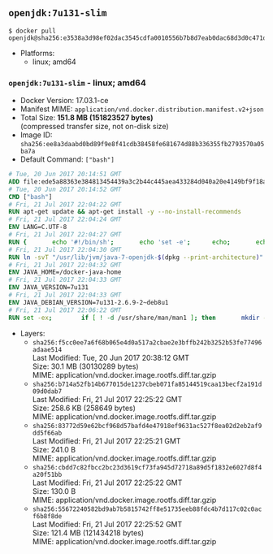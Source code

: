 ## `openjdk:7u131-slim`

```console
$ docker pull openjdk@sha256:e3538a3d98ef02dac3545cdfa0010556b7b8d7eab0dac68d3d0c471df6eb183e
```

-	Platforms:
	-	linux; amd64

### `openjdk:7u131-slim` - linux; amd64

-	Docker Version: 17.03.1-ce
-	Manifest MIME: `application/vnd.docker.distribution.manifest.v2+json`
-	Total Size: **151.8 MB (151823527 bytes)**  
	(compressed transfer size, not on-disk size)
-	Image ID: `sha256:ee8a3daabd0bd89f9e8f41cdb38458fe681674d88b336355fb2793570a05ba7a`
-	Default Command: `["bash"]`

```dockerfile
# Tue, 20 Jun 2017 20:14:51 GMT
ADD file:ede5a88363e384813454439a3c2b44c445aea433284d040a20e4149bf9f18a5c in / 
# Tue, 20 Jun 2017 20:14:52 GMT
CMD ["bash"]
# Fri, 21 Jul 2017 22:04:22 GMT
RUN apt-get update && apt-get install -y --no-install-recommends 		bzip2 		unzip 		xz-utils 	&& rm -rf /var/lib/apt/lists/*
# Fri, 21 Jul 2017 22:04:24 GMT
ENV LANG=C.UTF-8
# Fri, 21 Jul 2017 22:04:27 GMT
RUN { 		echo '#!/bin/sh'; 		echo 'set -e'; 		echo; 		echo 'dirname "$(dirname "$(readlink -f "$(which javac || which java)")")"'; 	} > /usr/local/bin/docker-java-home 	&& chmod +x /usr/local/bin/docker-java-home
# Fri, 21 Jul 2017 22:04:30 GMT
RUN ln -svT "/usr/lib/jvm/java-7-openjdk-$(dpkg --print-architecture)" /docker-java-home
# Fri, 21 Jul 2017 22:04:32 GMT
ENV JAVA_HOME=/docker-java-home
# Fri, 21 Jul 2017 22:04:33 GMT
ENV JAVA_VERSION=7u131
# Fri, 21 Jul 2017 22:04:33 GMT
ENV JAVA_DEBIAN_VERSION=7u131-2.6.9-2~deb8u1
# Fri, 21 Jul 2017 22:06:22 GMT
RUN set -ex; 		if [ ! -d /usr/share/man/man1 ]; then 		mkdir -p /usr/share/man/man1; 	fi; 		apt-get update; 	apt-get install -y 		openjdk-7-jdk="$JAVA_DEBIAN_VERSION" 	; 	rm -rf /var/lib/apt/lists/*; 		[ "$(readlink -f "$JAVA_HOME")" = "$(docker-java-home)" ]; 		update-alternatives --get-selections | awk -v home="$(readlink -f "$JAVA_HOME")" 'index($3, home) == 1 { $2 = "manual"; print | "update-alternatives --set-selections" }'; 	update-alternatives --query java | grep -q 'Status: manual'
```

-	Layers:
	-	`sha256:f5cc0ee7a6f68b065e4d0a517a2cbae2e3bffb242b3252b53fe77496adaae514`  
		Last Modified: Tue, 20 Jun 2017 20:38:12 GMT  
		Size: 30.1 MB (30130289 bytes)  
		MIME: application/vnd.docker.image.rootfs.diff.tar.gzip
	-	`sha256:b714a52fb14b677015de1237cbeb071fa85144519caa13becf2a191d09d0dab7`  
		Last Modified: Fri, 21 Jul 2017 22:25:22 GMT  
		Size: 258.6 KB (258649 bytes)  
		MIME: application/vnd.docker.image.rootfs.diff.tar.gzip
	-	`sha256:83772d59e62bcf968d57bafd4e47918ef9631ac527f8ea02d2eb2af9dd5f66ab`  
		Last Modified: Fri, 21 Jul 2017 22:25:21 GMT  
		Size: 241.0 B  
		MIME: application/vnd.docker.image.rootfs.diff.tar.gzip
	-	`sha256:cbdd7c82fbcc2bc23d3619cf73fa945d72718a89d5f1832e6027d8f4a20f51bb`  
		Last Modified: Fri, 21 Jul 2017 22:25:22 GMT  
		Size: 130.0 B  
		MIME: application/vnd.docker.image.rootfs.diff.tar.gzip
	-	`sha256:55672240582bd9ab7b5815742ff8e51735eeb88fdc4b7d117c02c0acf6b8f8de`  
		Last Modified: Fri, 21 Jul 2017 22:25:52 GMT  
		Size: 121.4 MB (121434218 bytes)  
		MIME: application/vnd.docker.image.rootfs.diff.tar.gzip
